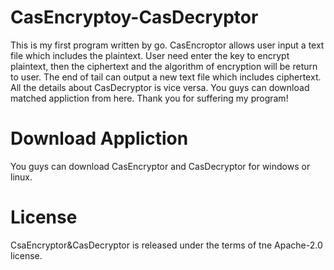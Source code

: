 # CasEncryptoy-CasDecryptor
This is my first program written by go. CasEncroptor allows user input a text file which includes the plaintext. User need enter the key to encrypt plaintext, then the ciphertext and the algorithm of encryption will be return to user. The end of tail can output a new text file which includes ciphertext. 
All the details about CasDecryptor is vice versa.
You guys can download matched appliction from here.
Thank you for suffering my program!
# Download Appliction
You guys can download CasEncryptor and CasDecryptor for windows or linux.
# License
CsaEncryptor&CasDecryptor is released under the terms of tne Apache-2.0 license.
